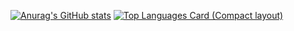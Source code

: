 [![Anurag's GitHub stats](https://github-readme-stats.vercel.app/api?username=sutsuk&show_icons=true&theme=dark)](https://github.com/anuraghazra/github-readme-stats)
[![Top Languages Card (Compact layout)](https://github-readme-stats.vercel.app/api/top-langs/?username=sutsuk&layout=compact)](https://github.com/anuraghazra/github-readme-stats)
